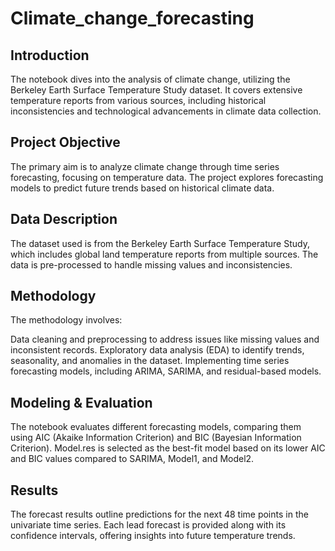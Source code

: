 # Climate_change_forecasting
## Introduction
The notebook dives into the analysis of climate change, utilizing the Berkeley Earth Surface Temperature Study dataset. It covers extensive temperature reports from various sources, including historical inconsistencies and technological advancements in climate data collection.

## Project Objective
The primary aim is to analyze climate change through time series forecasting, focusing on temperature data. The project explores forecasting models to predict future trends based on historical climate data.

## Data Description
The dataset used is from the Berkeley Earth Surface Temperature Study, which includes global land temperature reports from multiple sources. The data is pre-processed to handle missing values and inconsistencies.

## Methodology
The methodology involves:

Data cleaning and preprocessing to address issues like missing values and inconsistent records.
Exploratory data analysis (EDA) to identify trends, seasonality, and anomalies in the dataset.
Implementing time series forecasting models, including ARIMA, SARIMA, and residual-based models.
## Modeling & Evaluation
The notebook evaluates different forecasting models, comparing them using AIC (Akaike Information Criterion) and BIC (Bayesian Information Criterion). Model.res is selected as the best-fit model based on its lower AIC and BIC values compared to SARIMA, Model1, and Model2.

## Results
The forecast results outline predictions for the next 48 time points in the univariate time series. Each lead forecast is provided along with its confidence intervals, offering insights into future temperature trends.
